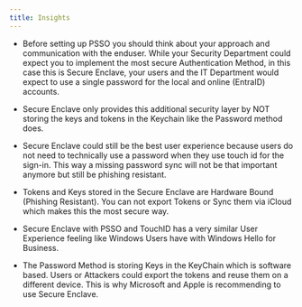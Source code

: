 ```yaml
---
title: Insights
---
```


- Before setting up PSSO you should think about your approach and communication with the enduser. While your Security Department could expect you to implement the most secure Authentication Method, in this case this is Secure Enclave, your users and the IT Department would expect to use a single password for the local and online (EntraID) accounts.

- Secure Enclave only provides this additional security layer by NOT storing the keys and tokens in the Keychain like the Password method does. 

- Secure Enclave could still be the best user experience because users do not need to technically use a password when they use touch id for the sign-in. This way a missing password sync will not be that important anymore but still be phishing resistant.

- Tokens and Keys stored in the Secure Enclave are Hardware Bound (Phishing Resistant). You can not export Tokens or Sync them via iCloud which makes this the most secure way.

- Secure Enclave with PSSO and TouchID has a very similar User Experience feeling like Windows Users have with Windows Hello for Business.

- The Password Method is storing Keys in the KeyChain which is software based. Users or Attackers could export the tokens and reuse them on a different device. This is why Microsoft and Apple is recommending to use Secure Enclave.